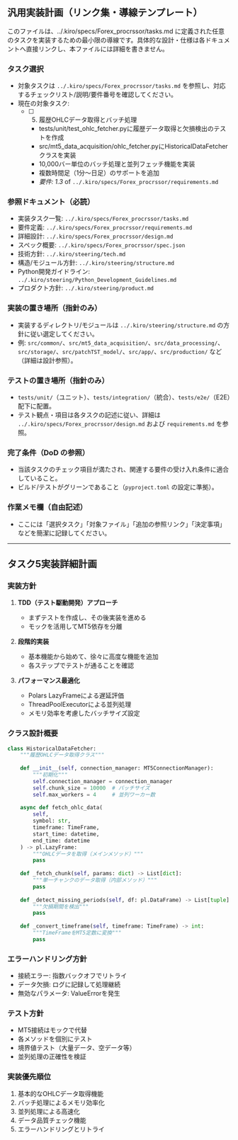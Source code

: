 ## 汎用実装計画（リンク集・導線テンプレート）

このファイルは、../.kiro/specs/Forex_procrssor/tasks.md に定義された任意のタスクを実装するための最小限の導線です。具体的な設計・仕様は各ドキュメントへ直接リンクし、本ファイルには詳細を書きません。

### タスク選択
- 対象タスクは `../.kiro/specs/Forex_procrssor/tasks.md` を参照し、対応するチェックリスト/説明/要件番号を確認してください。
- 現在の対象タスク: 
  - [ ] 5. 履歴OHLCデータ取得とバッチ処理
    - tests/unit/test_ohlc_fetcher.pyに履歴データ取得と欠損検出のテストを作成
    - src/mt5_data_acquisition/ohlc_fetcher.pyにHistoricalDataFetcherクラスを実装
    - 10,000バー単位のバッチ処理と並列フェッチ機能を実装
    - 複数時間足（1分〜日足）のサポートを追加
    - _要件: 1.3_ of `../.kiro/specs/Forex_procrssor/requirements.md`

### 参照ドキュメント（必読）
- 実装タスク一覧: `../.kiro/specs/Forex_procrssor/tasks.md`
- 要件定義: `../.kiro/specs/Forex_procrssor/requirements.md`
- 詳細設計: `../.kiro/specs/Forex_procrssor/design.md`
- スペック概要: `../.kiro/specs/Forex_procrssor/spec.json`
- 技術方針: `../.kiro/steering/tech.md`
- 構造/モジュール方針: `../.kiro/steering/structure.md`
- Python開発ガイドライン: `../.kiro/steering/Python_Development_Guidelines.md`
- プロダクト方針: `../.kiro/steering/product.md`

### 実装の置き場所（指針のみ）
- 実装するディレクトリ/モジュールは `../.kiro/steering/structure.md` の方針に従い選定してください。
- 例: `src/common/`、`src/mt5_data_acquisition/`、`src/data_processing/`、`src/storage/`、`src/patchTST_model/`、`src/app/`、`src/production/` など（詳細は設計参照）。
  
### テストの置き場所（指針のみ）
- `tests/unit/`（ユニット）、`tests/integration/`（統合）、`tests/e2e/`（E2E）配下に配置。
- テスト観点・項目は各タスクの記述に従い、詳細は `../.kiro/specs/Forex_procrssor/design.md` および `requirements.md` を参照。

### 完了条件（DoD の参照）
- 当該タスクのチェック項目が満たされ、関連する要件の受け入れ条件に適合していること。
- ビルド/テストがグリーンであること（`pyproject.toml` の設定に準拠）。

### 作業メモ欄（自由記述）
- ここには「選択タスク」「対象ファイル」「追加の参照リンク」「決定事項」などを簡潔に記録してください。

---

## タスク5実装詳細計画

### 実装方針
1. **TDD（テスト駆動開発）アプローチ**
   - まずテストを作成し、その後実装を進める
   - モックを活用してMT5依存を分離

2. **段階的実装**
   - 基本機能から始めて、徐々に高度な機能を追加
   - 各ステップでテストが通ることを確認

3. **パフォーマンス最適化**
   - Polars LazyFrameによる遅延評価
   - ThreadPoolExecutorによる並列処理
   - メモリ効率を考慮したバッチサイズ設定

### クラス設計概要

```python
class HistoricalDataFetcher:
    """履歴OHLCデータ取得クラス"""
    
    def __init__(self, connection_manager: MT5ConnectionManager):
        """初期化"""
        self.connection_manager = connection_manager
        self.chunk_size = 10000  # バッチサイズ
        self.max_workers = 4     # 並列ワーカー数
    
    async def fetch_ohlc_data(
        self,
        symbol: str,
        timeframe: TimeFrame,
        start_time: datetime,
        end_time: datetime
    ) -> pl.LazyFrame:
        """OHLCデータを取得（メインメソッド）"""
        pass
    
    def _fetch_chunk(self, params: dict) -> List[dict]:
        """単一チャンクのデータ取得（内部メソッド）"""
        pass
    
    def _detect_missing_periods(self, df: pl.DataFrame) -> List[tuple]:
        """欠損期間を検出"""
        pass
    
    def _convert_timeframe(self, timeframe: TimeFrame) -> int:
        """TimeFrameをMT5定数に変換"""
        pass
```

### エラーハンドリング方針
- 接続エラー: 指数バックオフでリトライ
- データ欠損: ログに記録して処理継続
- 無効なパラメータ: ValueErrorを発生

### テスト方針
- MT5接続はモックで代替
- 各メソッドを個別にテスト
- 境界値テスト（大量データ、空データ等）
- 並列処理の正確性を検証

### 実装優先順位
1. 基本的なOHLCデータ取得機能
2. バッチ処理によるメモリ効率化
3. 並列処理による高速化
4. データ品質チェック機能
5. エラーハンドリングとリトライ